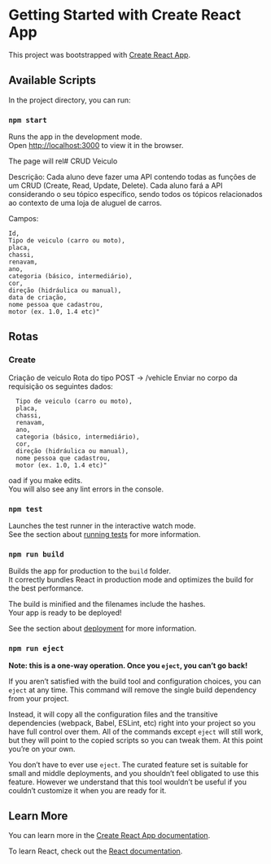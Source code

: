 # Getting Started with Create React App

This project was bootstrapped with [Create React App](https://github.com/facebook/create-react-app).

## Available Scripts

In the project directory, you can run:

### `npm start`

Runs the app in the development mode.\
Open [http://localhost:3000](http://localhost:3000) to view it in the browser.

The page will rel# CRUD Veiculo

Descrição: Cada aluno deve fazer uma API contendo todas as funções de um CRUD (Create, Read, Update, Delete). Cada aluno fará a API considerando o seu tópico específico, sendo todos os tópicos relacionados ao contexto de uma loja de aluguel de carros.

Campos:

    Id,
    Tipo de veiculo (carro ou moto),
    placa,
    chassi,
    renavam,
    ano,
    categoria (básico, intermediário),
    cor,
    direção (hidráulica ou manual),
    data de criação,
    nome pessoa que cadastrou,
    motor (ex. 1.0, 1.4 etc)"

## Rotas

### Create

Criação de veiculo
Rota do tipo POST -> /vehicle
Enviar no corpo da requisição os seguintes dados:

      Tipo de veiculo (carro ou moto),
      placa,
      chassi,
      renavam,
      ano,
      categoria (básico, intermediário),
      cor,
      direção (hidráulica ou manual),
      nome pessoa que cadastrou,
      motor (ex. 1.0, 1.4 etc)"

oad if you make edits.\
You will also see any lint errors in the console.

### `npm test`

Launches the test runner in the interactive watch mode.\
See the section about [running tests](https://facebook.github.io/create-react-app/docs/running-tests) for more information.

### `npm run build`

Builds the app for production to the `build` folder.\
It correctly bundles React in production mode and optimizes the build for the best performance.

The build is minified and the filenames include the hashes.\
Your app is ready to be deployed!

See the section about [deployment](https://facebook.github.io/create-react-app/docs/deployment) for more information.

### `npm run eject`

**Note: this is a one-way operation. Once you `eject`, you can’t go back!**

If you aren’t satisfied with the build tool and configuration choices, you can `eject` at any time. This command will remove the single build dependency from your project.

Instead, it will copy all the configuration files and the transitive dependencies (webpack, Babel, ESLint, etc) right into your project so you have full control over them. All of the commands except `eject` will still work, but they will point to the copied scripts so you can tweak them. At this point you’re on your own.

You don’t have to ever use `eject`. The curated feature set is suitable for small and middle deployments, and you shouldn’t feel obligated to use this feature. However we understand that this tool wouldn’t be useful if you couldn’t customize it when you are ready for it.

## Learn More

You can learn more in the [Create React App documentation](https://facebook.github.io/create-react-app/docs/getting-started).

To learn React, check out the [React documentation](https://reactjs.org/).
